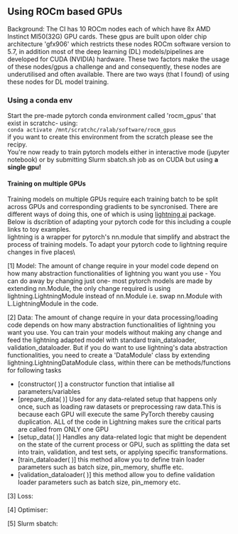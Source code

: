 ## Using ROCm based GPUs <a id="rocm"></a>
Background: The CI has 10 ROCm nodes each of which have 8x  AMD Instinct MI50(32G) GPU cards. These gpus are built upon older chip architecture 'gfx906' which restricts these nodes ROCm software version to 5.7, in addition most of the deep learning (DL) models/pipelines are developed 
for CUDA (NVIDIA) hardware. These two factors make the usage of these nodes/gpus a challenge and and consequently, these nodes are underutilised and often available. 
There are two ways (that I found) of using these nodes for DL model training.

### Using a conda env 
Start the pre-made pytorch conda environment called 'rocm_gpus' that exist in scratchc- using:\
```conda activate /mnt/scratchc/ralab/software/rocm_gpus```\
if you want to create this environment from the scratch please see the recipy.\
You're now ready to train pytorch models either in interactive mode (jupyter notebook) or by submitting Slurm sbatch.sh job as on CUDA but using **a single gpu!** 
#### Training on multiple GPUs
Training models on multiple GPUs require each training batch to be split across GPUs and corresponding gradients to be syncronised. There are different ways of doing this, one of which is using [lightning ai](https://lightning.ai/) package. Below is dscribtion of adapting your pytorch code for this including a couple links to toy examples.\
lightning is a wrapper for pytorch's nn.module that simplify and abstract the process of training models. To adapt your pytorch code to lightning require changes in five places\

[1] Model: The amount of change require in your model code depend on how many abstraction functionalities of lightning you want you use - You can do away by changing just one- most pytorch models are made by extending nn.Module, the only change required is using lightning.LightningModule instead of nn.Module i.e. swap nn.Module with L.LightningModule in the code. 

[2] Data: The amount of change require in your data processing/loading code depends on how many abstraction functionalities of lightning you want you use. You can train your models without making any change and feed the lightning adapted model with standard train_dataloader, validation_dataloader. But if you do want to use lightning's data abstraction functionalities, you need to create a 'DataModule' class by extending lightning.LightningDataModule class, within there can be methods/functions for following tasks
- [constructor( )] a constructor function that intialise all parameters/variables
- [prepare_data( )] Used for any data-related setup that happens only once, such as loading raw datasets or preprocessing raw data.This is because each GPU will execute the same PyTorch thereby causing duplication. ALL of the code in Lightning makes sure the critical parts are called from ONLY one GPU
- [setup_data( )] Handles any data-related logic that might be dependent on the state of the current process or GPU, such as splitting the data set into train, validation, and test sets, or applying specific transformations.
- [train_dataloader( )] this method allow you to define train loader parameters such as batch size, pin_memory, shuffle etc.
- [validation_dataloader( )] this method allow you to define validation loader parameters such as batch size, pin_memory etc.

[3] Loss:

[4] Optimiser:

[5] Slurm sbatch: 











